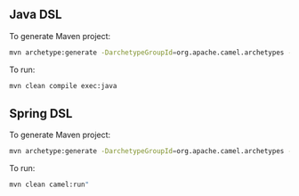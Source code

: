 Java DSL
--------
To generate Maven project:
```sh
mvn archetype:generate -DarchetypeGroupId=org.apache.camel.archetypes -DarchetypeArtifactId=camel-archetype-java -DgroupId=com.redhat.brq.integration -DartifactId=maven-camel-java
```

To run:
```sh
mvn clean compile exec:java
```

Spring DSL
-------------
To generate Maven project:
```sh
mvn archetype:generate -DarchetypeGroupId=org.apache.camel.archetypes -DarchetypeArtifactId=camel-archetype-spring -DgroupId=com.redhat.brq.integration -DartifactId=maven-camel-spring;
```
To run:
```sh
mvn clean camel:run"
```